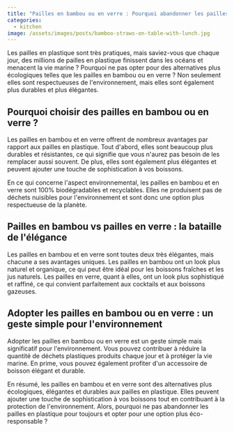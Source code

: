 ```yaml
---
title: "Pailles en bambou ou en verre : Pourquoi abandonner les pailles en plastique pour toujours"
categories:
  - kitchen
image: /assets/images/posts/bamboo-straws-on-table-with-lunch.jpg
---
```


Les pailles en plastique sont très pratiques, mais saviez-vous que chaque jour, des millions de pailles en plastique finissent dans les océans et menacent la vie marine ? Pourquoi ne pas opter pour des alternatives plus écologiques telles que les pailles en bambou ou en verre ? Non seulement elles sont respectueuses de l'environnement, mais elles sont également plus durables et plus élégantes.

## Pourquoi choisir des pailles en bambou ou en verre ?

Les pailles en bambou et en verre offrent de nombreux avantages par rapport aux pailles en plastique. Tout d'abord, elles sont beaucoup plus durables et résistantes, ce qui signifie que vous n'aurez pas besoin de les remplacer aussi souvent. De plus, elles sont également plus élégantes et peuvent ajouter une touche de sophistication à vos boissons.

En ce qui concerne l'aspect environnemental, les pailles en bambou et en verre sont 100% biodégradables et recyclables. Elles ne produisent pas de déchets nuisibles pour l'environnement et sont donc une option plus respectueuse de la planète.

## Pailles en bambou vs pailles en verre : la bataille de l'élégance

Les pailles en bambou et en verre sont toutes deux très élégantes, mais chacune a ses avantages uniques. Les pailles en bambou ont un look plus naturel et organique, ce qui peut être idéal pour les boissons fraîches et les jus naturels. Les pailles en verre, quant à elles, ont un look plus sophistiqué et raffiné, ce qui convient parfaitement aux cocktails et aux boissons gazeuses.

## Adopter les pailles en bambou ou en verre : un geste simple pour l'environnement

Adopter les pailles en bambou ou en verre est un geste simple mais significatif pour l'environnement. Vous pouvez contribuer à réduire la quantité de déchets plastiques produits chaque jour et à protéger la vie marine. En prime, vous pouvez également profiter d'un accessoire de boisson élégant et durable.

En résumé, les pailles en bambou et en verre sont des alternatives plus écologiques, élégantes et durables aux pailles en plastique. Elles peuvent ajouter une touche de sophistication à vos boissons tout en contribuant à la protection de l'environnement. Alors, pourquoi ne pas abandonner les pailles en plastique pour toujours et opter pour une option plus éco-responsable ?